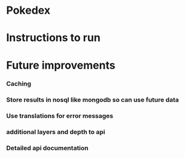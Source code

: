 # Pokedex

# Instructions to run



# Future improvements

### Caching

### Store results in nosql like mongodb so can use future data 

### Use translations for error messages

### additional layers and depth to api

### Detailed api documentation